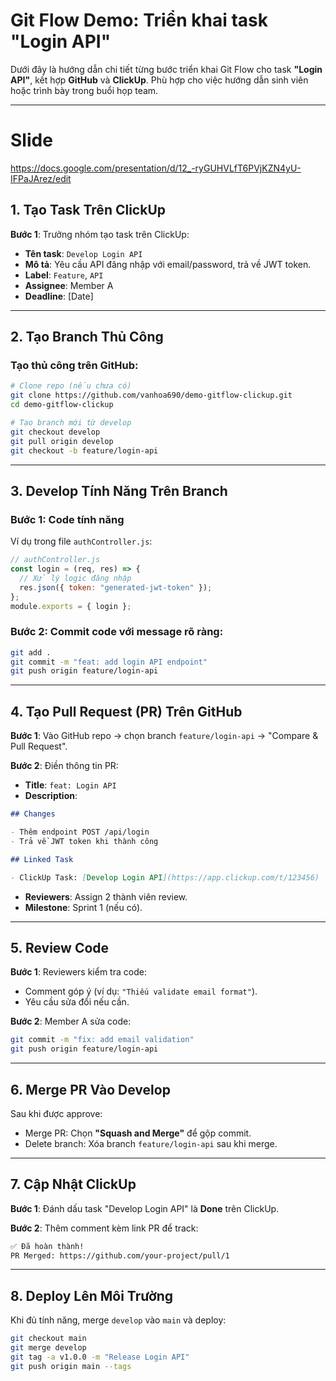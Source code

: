 # Git Flow Demo: Triển khai task "Login API"

Dưới đây là hướng dẫn chi tiết từng bước triển khai Git Flow cho task **"Login API"**, kết hợp **GitHub** và **ClickUp**. Phù hợp cho việc hướng dẫn sinh viên hoặc trình bày trong buổi họp team.

---

# Slide

https://docs.google.com/presentation/d/12_-ryGUHVLfT6PVjKZN4yU-IFPaJArez/edit

## 1. Tạo Task Trên ClickUp

**Bước 1**: Trưởng nhóm tạo task trên ClickUp:

- **Tên task**: `Develop Login API`
- **Mô tả**: Yêu cầu API đăng nhập với email/password, trả về JWT token.
- **Label**: `Feature`, `API`
- **Assignee**: Member A
- **Deadline**: [Date]

---

## 2. Tạo Branch Thủ Công

### Tạo thủ công trên GitHub:

```bash
# Clone repo (nếu chưa có)
git clone https://github.com/vanhoa690/demo-gitflow-clickup.git
cd demo-gitflow-clickup

# Tạo branch mới từ develop
git checkout develop
git pull origin develop
git checkout -b feature/login-api
```

---

## 3. Develop Tính Năng Trên Branch

### Bước 1: Code tính năng

Ví dụ trong file `authController.js`:

```javascript
// authController.js
const login = (req, res) => {
  // Xử lý logic đăng nhập
  res.json({ token: "generated-jwt-token" });
};
module.exports = { login };
```

### Bước 2: Commit code với message rõ ràng:

```bash
git add .
git commit -m "feat: add login API endpoint"
git push origin feature/login-api
```

---

## 4. Tạo Pull Request (PR) Trên GitHub

**Bước 1**: Vào GitHub repo → chọn branch `feature/login-api` → "Compare & Pull Request".

**Bước 2**: Điền thông tin PR:

- **Title**: `feat: Login API`
- **Description**:

```markdown
## Changes

- Thêm endpoint POST /api/login
- Trả về JWT token khi thành công

## Linked Task

- ClickUp Task: [Develop Login API](https://app.clickup.com/t/123456)
```

- **Reviewers**: Assign 2 thành viên review.
- **Milestone**: Sprint 1 (nếu có).

---

## 5. Review Code

**Bước 1**: Reviewers kiểm tra code:

- Comment góp ý (ví dụ: `"Thiếu validate email format"`).
- Yêu cầu sửa đổi nếu cần.

**Bước 2**: Member A sửa code:

```bash
git commit -m "fix: add email validation"
git push origin feature/login-api
```

---

## 6. Merge PR Vào Develop

Sau khi được approve:

- Merge PR: Chọn **"Squash and Merge"** để gộp commit.
- Delete branch: Xóa branch `feature/login-api` sau khi merge.

---

## 7. Cập Nhật ClickUp

**Bước 1**: Đánh dấu task "Develop Login API" là **Done** trên ClickUp.

**Bước 2**: Thêm comment kèm link PR để track:

```markdown
✅ Đã hoàn thành!  
PR Merged: https://github.com/your-project/pull/1
```

---

## 8. Deploy Lên Môi Trường

Khi đủ tính năng, merge `develop` vào `main` và deploy:

```bash
git checkout main
git merge develop
git tag -a v1.0.0 -m "Release Login API"
git push origin main --tags
```
